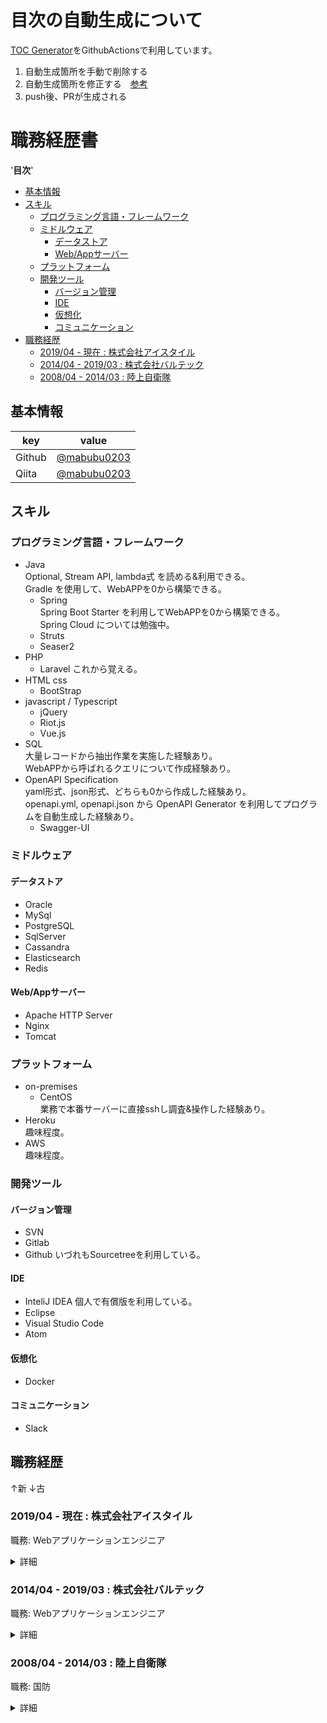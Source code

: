 # 目次の自動生成について

[TOC Generator](https://github.com/technote-space/toc-generator)をGithubActionsで利用しています。

1. 自動生成箇所を手動で削除する
1. 自動生成箇所を修正する　[参考](https://github.com/mabubu0203/Curriculum-Vitae/wiki/Toc-Generatorの活用について)
1. push後、PRが生成される

# 職務経歴書

<!-- START doctoc generated TOC please keep comment here to allow auto update -->
<!-- DON'T EDIT THIS SECTION, INSTEAD RE-RUN doctoc TO UPDATE -->
<!-- param::title::'**目次**':: -->
'**目次**'

- [基本情報](#%E5%9F%BA%E6%9C%AC%E6%83%85%E5%A0%B1)
- [スキル](#%E3%82%B9%E3%82%AD%E3%83%AB)
  - [プログラミング言語・フレームワーク](#%E3%83%97%E3%83%AD%E3%82%B0%E3%83%A9%E3%83%9F%E3%83%B3%E3%82%B0%E8%A8%80%E8%AA%9E%E3%83%BB%E3%83%95%E3%83%AC%E3%83%BC%E3%83%A0%E3%83%AF%E3%83%BC%E3%82%AF)
  - [ミドルウェア](#%E3%83%9F%E3%83%89%E3%83%AB%E3%82%A6%E3%82%A7%E3%82%A2)
    - [データストア](#%E3%83%87%E3%83%BC%E3%82%BF%E3%82%B9%E3%83%88%E3%82%A2)
    - [Web/Appサーバー](#webapp%E3%82%B5%E3%83%BC%E3%83%90%E3%83%BC)
  - [プラットフォーム](#%E3%83%97%E3%83%A9%E3%83%83%E3%83%88%E3%83%95%E3%82%A9%E3%83%BC%E3%83%A0)
  - [開発ツール](#%E9%96%8B%E7%99%BA%E3%83%84%E3%83%BC%E3%83%AB)
    - [バージョン管理](#%E3%83%90%E3%83%BC%E3%82%B8%E3%83%A7%E3%83%B3%E7%AE%A1%E7%90%86)
    - [IDE](#ide)
    - [仮想化](#%E4%BB%AE%E6%83%B3%E5%8C%96)
    - [コミュニケーション](#%E3%82%B3%E3%83%9F%E3%83%A5%E3%83%8B%E3%82%B1%E3%83%BC%E3%82%B7%E3%83%A7%E3%83%B3)
- [職務経歴](#%E8%81%B7%E5%8B%99%E7%B5%8C%E6%AD%B4)
  - [2019/04 - 現在 : 株式会社アイスタイル](#201904---%E7%8F%BE%E5%9C%A8--%E6%A0%AA%E5%BC%8F%E4%BC%9A%E7%A4%BE%E3%82%A2%E3%82%A4%E3%82%B9%E3%82%BF%E3%82%A4%E3%83%AB)
  - [2014/04 - 2019/03 : 株式会社バルテック](#201404---201903--%E6%A0%AA%E5%BC%8F%E4%BC%9A%E7%A4%BE%E3%83%90%E3%83%AB%E3%83%86%E3%83%83%E3%82%AF)
  - [2008/04 - 2014/03 : 陸上自衛隊](#200804---201403--%E9%99%B8%E4%B8%8A%E8%87%AA%E8%A1%9B%E9%9A%8A)

<!-- END doctoc generated TOC please keep comment here to allow auto update -->

## 基本情報

|key|value|
|---|-----|
|Github|[@mabubu0203](https://github.com/mabubu0203)|
|Qiita|[@mabubu0203](https://qiita.com/mabubu0203)|

## スキル

### プログラミング言語・フレームワーク
- Java  
  Optional, Stream API, lambda式 を読める&利用できる。  
  Gradle を使用して、WebAPPを0から構築できる。  
  - Spring  
    Spring Boot Starter を利用してWebAPPを0から構築できる。  
    Spring Cloud については勉強中。  
  - Struts  
  - Seaser2  
- PHP
  - Laravel
    これから覚える。    
- HTML css  
  - BootStrap  
- javascript / Typescript  
  - jQuery
  - Riot.js
  - Vue.js
- SQL  
  大量レコードから抽出作業を実施した経験あり。  
  WebAPPから呼ばれるクエリについて作成経験あり。  
- OpenAPI Specification  
  yaml形式、json形式、どちらも0から作成した経験あり。  
  openapi.yml, openapi.json から OpenAPI Generator を利用してプログラムを自動生成した経験あり。  
  - Swagger-UI  

### ミドルウェア

#### データストア

- Oracle
- MySql
- PostgreSQL
- SqlServer
- Cassandra
- Elasticsearch
- Redis

#### Web/Appサーバー

- Apache HTTP Server
- Nginx
- Tomcat

### プラットフォーム

- on-premises  
  - CentOS  
    業務で本番サーバーに直接sshし調査&操作した経験あり。
- Heroku  
  趣味程度。
- AWS  
  趣味程度。

### 開発ツール

#### バージョン管理

- SVN
- Gitlab
- Github
  いづれもSourcetreeを利用している。

#### IDE

- InteliJ IDEA
  個人で有償版を利用している。
- Eclipse
- Visual Studio Code
- Atom

#### 仮想化

- Docker

#### コミュニケーション

- Slack

## 職務経歴

↑新 ↓古

### 2019/04 - 現在 : 株式会社アイスタイル

職務: Webアプリケーションエンジニア

<details>
  <summary>詳細</summary>
  WIP
</details>

### 2014/04 - 2019/03 : 株式会社バルテック

職務: Webアプリケーションエンジニア

<details>
  <summary>詳細</summary>
  WIP
</details>

### 2008/04 - 2014/03 : 陸上自衛隊

職務: 国防

<details>
  <summary>詳細</summary>
  WIP
</details>